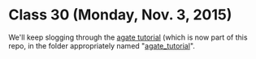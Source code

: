 # Class 30 (Monday, Nov. 3, 2015)

We'll keep slogging through the [agate tutorial](http://agate.readthedocs.org/en/1.0.0/tutorial.html) (which is now part of this repo, in the folder appropriately named "[agate_tutorial](https://github.com/cjdd3b/advanced-data-journalism/tree/master/agate_tutorial)".